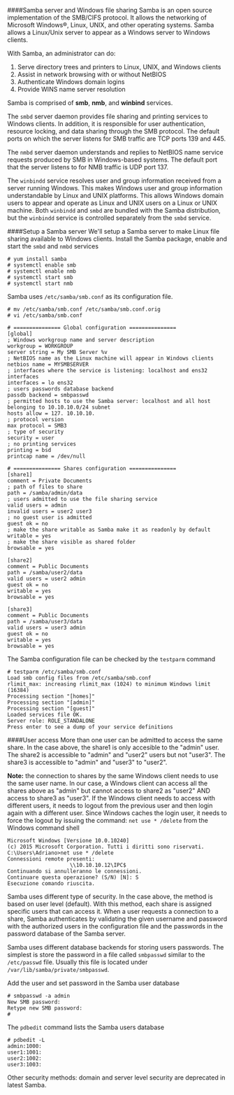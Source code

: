 ####Samba server and Windows file sharing
Samba is an open source implementation of the SMB/CIFS protocol. It allows the networking of Microsoft Windows®, Linux, UNIX, and other operating systems. Samba allows a Linux/Unix server to appear as a Windows server to Windows clients.

With Samba, an administrator can do:

1. Serve directory trees and printers to Linux, UNIX, and Windows clients
2. Assist in network browsing with or without NetBIOS
3. Authenticate Windows domain logins
4. Provide WINS name server resolution

Samba is comprised of **smb**, **nmb**, and **winbind** services.

The ``smbd`` server daemon provides file sharing and printing services to Windows clients. In addition, it is responsible for user authentication, resource locking, and data sharing through the SMB protocol. The default ports on which the server listens for SMB traffic are TCP ports 139 and 445.

The ``nmbd`` server daemon understands and replies to NetBIOS name service requests produced by SMB in Windows-based systems. The default port that the server listens to for NMB traffic is UDP port 137.

The ``winbindd`` service resolves user and group information received from a server running Windows. This makes Windows user and group information understandable by Linux and UNIX platforms. This allows Windows domain users to appear and operate as Linux and UNIX users on a Linux or UNIX machine. Both ``winbindd`` and ``smbd`` are bundled with the Samba distribution, but the ``winbindd`` service is controlled separately from the ``smbd`` service.

####Setup a Samba server
We'll setup a Samba server to make Linux file sharing available to Windows clients. Install the Samba package, enable and start the ``smbd`` and ``nmbd`` services

```
# yum install samba
# systemctl enable smb
# systemctl enable nmb
# systemctl start smb
# systemctl start nmb
```

Samba uses ``/etc/samba/smb.conf`` as its configuration file. 

```
# mv /etc/samba/smb.conf /etc/samba/smb.conf.orig
# vi /etc/samba/smb.conf

# =============== Global configuration ===============
[global]
; Windows workgroup name and server description
workgroup = WORKGROUP
server string = My SMB Server %v
; NetBIOS name as the Linux machine will appear in Windows clients
netbios name = MYSMBSERVER
; interfaces where the service is listening: localhost and ens32 interfaces
interfaces = lo ens32
; users passwords database backend
passdb backend = smbpasswd
; permitted hosts to use the Samba server: localhost and all host belonging to 10.10.10.0/24 subnet
hosts allow = 127. 10.10.10.
; protocol version
max protocol = SMB3
; type of security
security = user
; no printing services
printing = bsd
printcap name = /dev/null

# =============== Shares configuration ===============
[share1]
comment = Private Documents
; path of files to share
path = /samba/admin/data
; users admitted to use the file sharing service
valid users = admin
invalid users = user2 user3
; no guest user is admitted
guest ok = no
; make the share writable as Samba make it as readonly by default
writable = yes
; make the share visible as shared folder
browsable = yes

[share2]
comment = Public Documents
path = /samba/user2/data
valid users = user2 admin
guest ok = no
writable = yes
browsable = yes

[share3]
comment = Public Documents
path = /samba/user3/data
valid users = user3 admin
guest ok = no
writable = yes
browsable = yes
```

The Samba configuration file can be checked by the ``testparm`` command
```
# testparm /etc/samba/smb.conf
Load smb config files from /etc/samba/smb.conf
rlimit_max: increasing rlimit_max (1024) to minimum Windows limit (16384)
Processing section "[homes]"
Processing section "[admin]"
Processing section "[guest]"
Loaded services file OK.
Server role: ROLE_STANDALONE
Press enter to see a dump of your service definitions
```

####User access
More than one user can be admitted to access the same share. In the case above, the share1 is only accesible to the "admin" user. The share2 is accessible to "admin" and "user2" users but not "user3". The share3 is accessible to "admin" and "user3" to "user2".

**Note:** the connection to shares by the same Windows client needs to use the same user name. In our case, a Windows client can access all the shares above as "admin" but cannot access to share2 as "user2" AND access to share3 as "user3". If the Windows client needs to access with different users, it needs to logout from the previous user and then login again with a different user. Since Windows caches the login user, it needs to force the logout by issuing the command: ``net use * /delete`` from the Windows command shell

```
Microsoft Windows [Versione 10.0.10240]
(c) 2015 Microsoft Corporation. Tutti i diritti sono riservati.
C:\Users\Adriano>net use * /delete
Connessioni remote presenti:
                    \\10.10.10.12\IPC$
Continuando si annulleranno le connessioni.
Continuare questa operazione? (S/N) [N]: S
Esecuzione comando riuscita.
```
Samba uses different type of security. In the case above, the method is based on user level (default). With this method, each share is assigned specific users that can access it. When a user requests a connection to a share, Samba authenticates by validating the given username and password with the authorized users in the configuration file and the passwords in the password database of the Samba server.

Samba uses different database backends for storing users passwords. The simplest is store the password in a file called ``smbpasswd`` similar to the ``/etc/passwd`` file. Usually this file is located under ``/var/lib/samba/private/smbpasswd``.

Add the user and set password in the Samba user database

```
# smbpasswd -a admin
New SMB password:
Retype new SMB password:
#
```
The ``pdbedit`` command lists the Samba users database

```
# pdbedit -L
admin:1000:
user1:1001:
user2:1002:
user3:1003:
```

Other security methods: domain and server level security are deprecated in latest Samba.
